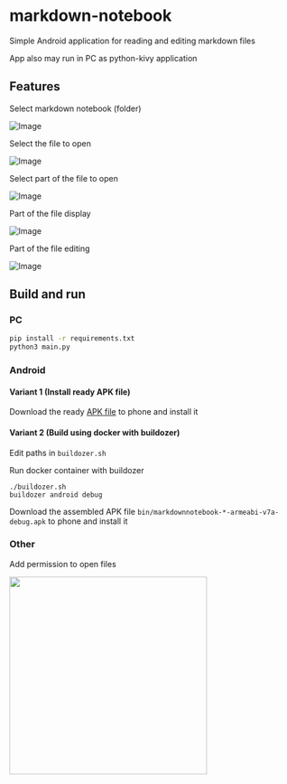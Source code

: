 markdown-notebook
=================

Simple Android application for reading and editing markdown files 

App also may run in PC as python-kivy application

## Features

Select markdown notebook (folder)

![Image](https://i.imgur.com/8sV9tPL.png)

Select the file to open

![Image](https://i.imgur.com/gJfvSTH.png)

Select part of the file to open

![Image](https://i.imgur.com/5pYF47S.png)

Part of the file display

![Image](https://i.imgur.com/1hGGTnB.png)

Part of the file editing

![Image](https://i.imgur.com/jTXLHPV.png)

## Build and run

### PC

```bash
pip install -r requirements.txt
python3 main.py
```

### Android

#### Variant 1 (Install ready APK file)

Download the ready [APK file](https://github.com/phpusr/markdown-notebook/releases) to phone and install it

#### Variant 2 (Build using docker with buildozer)

Edit paths in `buildozer.sh`

Run docker container with buildozer

```
./buildozer.sh
buildozer android debug
```

Download the assembled APK file `bin/markdownnotebook-*-armeabi-v7a-debug.apk` to phone and install it

### Other

Add permission to open files

<img width="350" src="https://lh3.googleusercontent.com/lF7oS_cWXJAmfWy8j0JQLziTj9YySO0fHyFtyL51JSWl2iv-W0c78bsnxYezT6Iepu2bTUEpTI1G8IVDLV0l6wPQ9yFn6BwT7VhQkUZu0yYxrXW5dGkoJf4NG-v6QzLOD88QrRXtMfjx1Y4D33znO9qxvg1qAkAKbon72Kgb1190x7cPZGYNJOsaB05-WpfvlaHgYnVFPxeQXopG83Ma0gFlqhOWyvnPEI-T1fm3w_pw6fvrJG1OzrJ5aPdaM6psPFv-NGmiEMFpAnL7RGrkQ9Zkc-aOWK-mOm4ZUvFniWatPC0wh1AVOEttAd910V-sdv7efY0oP218JkUoa0N6P_Q9DqVhPsoCMAikH4ADwBDJRZK9CUh086RV17-0eoZctvIkOn87PRuBXbkP_WiUFRFFvUcdMYyTSWb9C7ntg3Secz5dudCtStOIpxKRgq9j1bEygR20sFfuxCAK5WC4oMcMVprWeFS92qaxfUSOum-1A9gofvvlA6HkDIkKrJP0TdF4kkBhzmgDfEDhf4EcDKO9AlrEtFWZK7JLIW-YUCeWrYlL6tIiel5NUN3NBVwDpLqWOGRzpFJcX-1AB2Oto2tGrqParQlu6MGkuP9nZ6YJ0GPRJsKSeUcc2ckvVYnFJ7p6Y3-_q0xLy_Z4vToZLsXdENFTf-Tgf_j0GEg4PsmtqAkhFfDus4o=w1080-h606-no">

